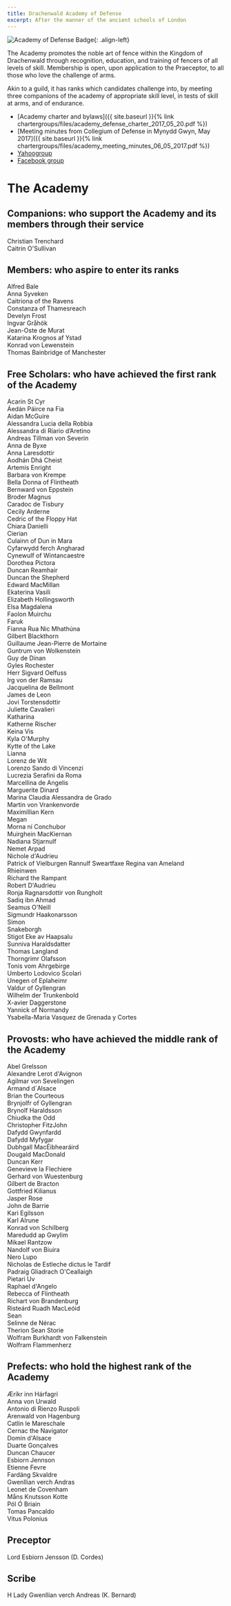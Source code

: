 ```yaml
---
title: Drachenwald Academy of Defense 
excerpt: After the manner of the ancient schools of London
---
```

<img src="{{ site.baseurl }}{% link images/heraldry/academyofdefenseflag.gif %}" alt="Academy of Defense Badge">{: .align-left}  

The Academy promotes the noble art of fence within the Kingdom of Drachenwald through recognition, education, and training of fencers of all levels of skill. Membership is open, upon application to the Praeceptor, to all those who love the challenge of arms.  

Akin to a guild, it has ranks which candidates challenge into, by meeting three companions of the academy of appropriate skill level, in tests of skill at arms, and of endurance.  

* [Academy charter and bylaws]({{ site.baseurl }}{% link chartergroups/files/academy_defense_charter_2017_05_20.pdf %})  
* [Meeting minutes from Collegium of Defense in Mynydd Gwyn, May 2017]({{ site.baseurl }}{% link chartergroups/files/academy_meeting_minutes_06_05_2017.pdf %})  
* [Yahoogroup](http://groups.yahoo.com/group/DW_AC/)  
* [Facebook group](https://www.facebook.com/groups/DWAcademyOfDefense/)  

# The Academy 

## Companions: who support the Academy and its members through their service
Christian Trenchard  
Caitrin O'Sullivan  

## Members: who aspire to enter its ranks
Alfred Bale  
Anna Syveken  
Caitriona of the Ravens  
Constanza of Thamesreach  
Develyn Frost  
Ingvar Gråhök  
Jean-Oste de Murat  
Katarina Krognos af Ystad  
Konrad von Lewenstein  
Thomas Bainbridge of Manchester  

## Free Scholars: who have achieved the first rank of the Academy
Acarin St Cyr  
Áedán Páirce na Fia  
Aidan McGuire  
Alessandra Lucia della Robbia  
Alessandra di Riario d’Aretino  
Andreas Tillman von Severin  
Anna de Byxe  
Anna Laresdottir  
Aodhán Dhá Cheist   
Artemis Enright  
Barbara von Krempe  
Bella Donna of Flintheath  
Bernward von Eppstein  
Broder Magnus  
Caradoc de Tisbury  
Cecily Arderne  
Cedric of the Floppy Hat  
Chiara Danielli  
Cierian  
Culainn of Dun in Mara  
Cyfarwydd ferch Angharad  
Cynewulf of Wintancaestre  
Dorothea Pictora  
Duncan Reamhair  
Duncan the Shepherd  
Edward MacMillan  
Ekaterina Vasili  
Elizabeth Hollingsworth  
Elsa Magdalena  
Faolon Muirchu  
Faruk  
Fianna Rua Nic Mhathúna  
Gilbert Blackthorn  
Guillaume Jean-Pierre de Mortaine  
Guntrum von Wolkenstein  
Guy de Dinan  
Gyles Rochester  
Herr Sigvard Oelfuss  
Irg von der Ramsau  
Jacquelina de Bellmont  
James de Leon  
Jovi Torstensdottir  
Juliette Cavalieri  
Katharina  
Katherne Rischer  
Keina Vis  
Kyla O'Murphy  
Kytte of the Lake  
Lianna  
Lorenz de Wit   
Lorenzo Sando di Vincenzi  
Lucrezia Serafini da Roma  
Marcellina de Angelis  
Marguerite Dinard  
Marina Claudia Alessandra de Grado  
Martin von Vrankenvorde  
Maximillian Kern  
Megan  
Morna ní Conchubor  
Muirghein MacKiernan  
Nadiana Stjarnulf  
Nemet Arpad  
Nichole d'Audrieu  
Patrick of Vielburgen 
Rannulf Sweartfaxe
Regina van Ameland  
Rhieinwen  
Richard the Rampant  
Robert D'Audrieu  
Ronja Ragnarsdottir von Rungholt  
Sadiq ibn Ahmad  
Seamus O'Neill  
Sigmundr Haakonarsson  
Simon  
Snakeborgh  
Stigot Eke av Haapsalu  
Sunniva Haraldsdatter  
Thomas Langland  
Thorngrimr Olafsson  
Tonis vom Ahrgebirge  
Umberto Lodovico Scolari  
Unegen of Eplaheimr  
Valdur of Gyllengran  
Wilhelm der Trunkenbold  
X-avier Daggerstone  
Yannick of Normandy  
Ysabella-Maria Vasquez de Grenada y Cortes  

## Provosts: who have achieved the middle rank of the Academy
Abel Grelsson  
Alexandre Lerot d'Avignon  
Agilmar von Sevelingen  
Armand d´Alsace  
Brian the Courteous  
Brynjolfr of Gyllengran  
Brynolf Haraldsson  
Chiudka the Odd  
Christopher FitzJohn  
Dafydd Gwynfardd  
Dafydd Myfygar  
Dubhgall MacÉibhearáird  
Dougald MacDonald  
Duncan Kerr  
Genevieve la Flechiere  
Gerhard von Wuestenburg  
Gilbert de Bracton  
Gottfried Kilianus  
Jasper Rose  
John de Barrie  
Kari Egilsson  
Karl Alrune  
Konrad von Schilberg  
Maredudd ap Gwylim  
Mikael Rantzow  
Nandolf von Biuira  
Nero Lupo  
Nicholas de Estleche dictus le Tardif  
Padraig Gliadrach O'Ceallaigh  
Pietari Uv  
Raphael d'Angelo  
Rebecca of Flintheath  
Richart von Brandenburg  
Risteárd Ruadh MacLeóid  
Sean  
Selinne de Nérac  
Therion Sean Storie  
Wolfram Burkhardt von Falkenstein  
Wolfram Flammenherz  

## Prefects: who hold the highest rank of the Academy
Æríkr inn Hárfagri  
Anna von Urwald  
Antonio di Rienzo Ruspoli  
Arenwald von Hagenburg  
Catlin le Mareschale  
Cernac the Navigator  
Domin d'Alsace  
Duarte Gonçalves  
Duncan Chaucer  
Esbiorn Jennson  
Etienne Fevre  
Fardäng Skvaldre  
Gwenllian verch Andras  
Leonet de Covenham  
Måns Knutsson Kotte  
Pól Ó Briain  
Tomas Pancaldo  
Vitus Polonius  

## Preceptor

Lord Esbiorn Jensson (D. Cordes) <script type="text/javascript">document.write(String.fromCharCode(60,97,32,104,114,101,102,61,39,109,97,105,108,116,111,58,100,97,118,105,100,46,99,111,114,100,101,115,64,103,109,97,105,108,46,99,111,109,39,62,100,97,118,105,100,46,99,111,114,100,101,115,64,103,109,97,105,108,46,99,111,109,60,47,97,62));</script>  

## Scribe
H Lady Gwenllian verch Andreas (K. Bernard) <script type="text/javascript">document.write(String.fromCharCode(60,97,32,104,114,101,102,61,39,109,97,105,108,116,111,58,107,97,116,104,108,121,110,98,101,114,110,97,114,100,64,103,109,97,105,108,46,99,111,109,39,62,107,97,116,104,108,121,110,98,101,114,110,97,114,100,64,103,109,97,105,108,46,99,111,109,60,47,97,62));</script>